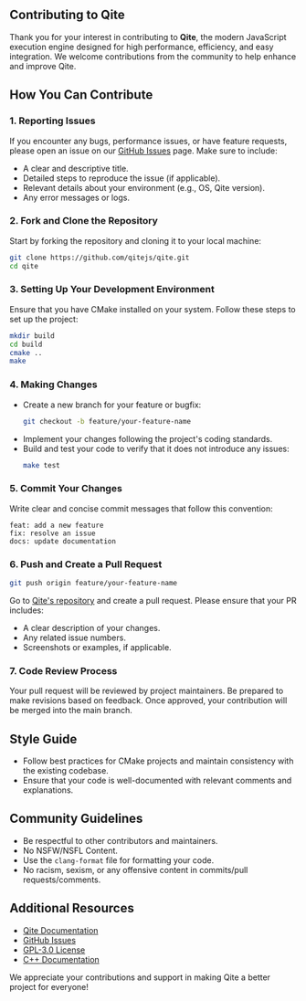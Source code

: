 ## Contributing to Qite

Thank you for your interest in contributing to **Qite**, the modern JavaScript execution engine designed for high performance, efficiency, and easy integration. We welcome contributions from the community to help enhance and improve Qite.

## How You Can Contribute

### 1. Reporting Issues
If you encounter any bugs, performance issues, or have feature requests, please open an issue on our [GitHub Issues](https://github.com/qitejs/qite/issues) page. Make sure to include:
- A clear and descriptive title.
- Detailed steps to reproduce the issue (if applicable).
- Relevant details about your environment (e.g., OS, Qite version).
- Any error messages or logs.

### 2. Fork and Clone the Repository
Start by forking the repository and cloning it to your local machine:
```bash
git clone https://github.com/qitejs/qite.git
cd qite
```

### 3. Setting Up Your Development Environment
Ensure that you have CMake installed on your system. Follow these steps to set up the project:
```bash
mkdir build
cd build
cmake ..
make
```

### 4. Making Changes
- Create a new branch for your feature or bugfix:
  ```bash
  git checkout -b feature/your-feature-name
  ```
- Implement your changes following the project's coding standards.
- Build and test your code to verify that it does not introduce any issues:
  ```bash
  make test
  ```

### 5. Commit Your Changes
Write clear and concise commit messages that follow this convention:
```
feat: add a new feature
fix: resolve an issue
docs: update documentation
```

### 6. Push and Create a Pull Request
```bash
git push origin feature/your-feature-name
```
Go to [Qite's repository](https://github.com/qitejs/qite) and create a pull request. Please ensure that your PR includes:
- A clear description of your changes.
- Any related issue numbers.
- Screenshots or examples, if applicable.

### 7. Code Review Process
Your pull request will be reviewed by project maintainers. Be prepared to make revisions based on feedback. Once approved, your contribution will be merged into the main branch.

## Style Guide
- Follow best practices for CMake projects and maintain consistency with the existing codebase.
- Ensure that your code is well-documented with relevant comments and explanations.

## Community Guidelines
- Be respectful to other contributors and maintainers.
- No NSFW/NSFL Content.
- Use the `clang-format` file for formatting your code.
- No racism, sexism, or any offensive content in commits/pull requests/comments.

## Additional Resources
- [Qite Documentation](https://github.com/qitejs/qite/blob/master/docs/getting-started.md)
- [GitHub Issues](https://github.com/qitejs/qite/issues)
- [GPL-3.0 License](https://github.com/qitejs/qite/blob/master/LICENSE)
- [C++ Documentation](https://cplusplus.com/doc/tutorial)

We appreciate your contributions and support in making Qite a better project for everyone!
